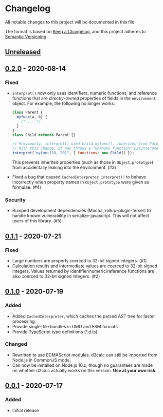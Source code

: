 # Changelog

All notable changes to this project will be documented in this file.

The format is based on [Keep a Changelog](https://keepachangelog.com/en/1.0.0/),
and this project adheres to [Semantic Versioning](https://semver.org/spec/v2.0.0.html).

## [Unreleased]

## [0.2.0] - 2020-08-14

### Fixed

- `interpret()` now only uses identifiers, numeric functions, and reference
  functions that are _directly-owned_ properties of fields in the `environment`
  object. For example, the following no longer works:

  ```js
  class Parent {
    myfunc(a, b) {
      /* ... */
    }
  }
  class Child extends Parent {}

  // Previously, interpret() used Child.myfunc(), inherited from Parent.
  // With this change, it now throws a "Unknown function" D2FInterpreterError.
  interpret("myfunc(10, 20)", { functions: new Child() });
  ```

  This prevents inherited properties (such as those in `Object.prototype`) from
  accidentally leaking into the environment. (#3)

- Fixed a bug that caused `CachedInterpreter.interpret()` to behave incorrectly
  when property names in `Object.prototype` were given as formulae. (#4)

### Security

- Bumped development dependencies (Mocha, rollup-plugin-terser) to handle known
  vulnerability in serialize-javascript. This will not affect users of this
  library. (#5)

## [0.1.1] - 2020-07-21

### Fixed

- Large numbers are properly coerced to 32-bit signed integers. (#1)
- Calculation results and intermediate values are coerced to 32-bit signed
  integers. Values returned by identifier/numeric/reference functions are also
  coerced to 32-bit signed integers. (#2)

## [0.1.0] - 2020-07-19

### Added

- Added `CachedInterpreter`, which caches the parsed AST tree for faster
  processing.
- Provide single-file bundles in UMD and ESM formats.
- Provide TypeScript type definitions (\*.d.ts).

### Changed

- Rewritten to use ECMAScript modules. d2calc can still be imported from Node.js
  in CommonJS mode.
- Can now be installed on Node.js 10.x, though no guarantees are made on whether
  d2calc actually works on this version. **Use at your own risk.**

## [0.0.1] - 2020-07-17

### Added

- Initial release

[unreleased]: https://github.com/pastelmind/d2calc/compare/v0.2.0...HEAD
[0.2.0]: https://github.com/pastelmind/d2calc/compare/v0.1.1...v0.2.0
[0.1.1]: https://github.com/pastelmind/d2calc/compare/v0.1.0...v0.1.1
[0.1.0]: https://github.com/pastelmind/d2calc/compare/v0.0.1...v0.1.0
[0.0.1]: https://github.com/pastelmind/d2calc/releases/tag/v0.0.1
